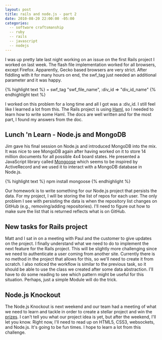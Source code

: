```yaml
---
layout: post
title: rails and node.js - part 2
date: 2010-08-20 22:00:00 -05:00
categories:
  -- software craftsmanship
  -- ruby
  -- rails
  -- javascript
  -- nodejs
---
```


I was up pretty late last night working on an issue on the first Rails project I worked on last week.  The flash file implementation worked for all browsers, except Firefox.  Apparently, Gecko based browsers are very strict.  After fiddling with it for many hours on end, the swf_tag just needed an additional parameter and it was happy.

{% highlight text %}
= swf_tag "swf_file_name", :div_id => "div_id_name"
{% endhighlight text %}

I worked on this problem for a long time and all I got was a :div\_id.  I still feel like I learned a lot from this.  The Rails project is using [Haml](http://haml-lang.com/), so I needed to learn how to write some Haml.  The docs are well written and for the most part, I found my answers from the doc.

## Lunch 'n Learn - Node.js and MongoDB

Jim gave his final session on Node.js and introduced MongoDB into the mix.  It was nice to see MongoDB again after having worked on it to store 14 million documents for all possible 4x4 board states.  He presented a JavaScript library called [Mongoose](http://www.learnboost.com/mongoose/) which seems to be inspired by ActiveRecord and we used it to interact with a MongoDB database in Node.js.

{% highlight text %}
npm install mongoose
{% endhighlight %}

Our homework is to write something for our Node.js project that persists the data.  For my project, I will be storing the list of repos for each user.  The only problem I see with persisting the data is when the repository list changes on GitHub (e.g., removing/adding repositories).  I'll need to figure out how to make sure the list that is returned reflects what is on GitHub.

## New tasks for Rails project

Matt and I sat in on a meeting with Paul and the customer to give updates on the project.  I finally understand what we need to do to implement the next feature for the Rails project.  This will be slightly more challenging since we need to authenticate a user coming from another site.  Currently there is no method in the project that allows for this, so we'll need to create it from scratch.  I also noticed the workflow is similar to the previous task, so it should be able to use the class we created after some data abstraction.  I'll have to do some reading to see which pattern might be useful for this situation.  Perhaps, just a simple Module will do the trick.

## Node.js Knockout

The Node.js Knockout is next weekend and our team had a meeting of what we need to learn and tackle in order to create a stellar project and win the [prizes](http://nodeknockout.com/prizes).  I can't tell you what our project idea is yet, but after the weekend, I'll let you know.  Right now, I'll need to read up on HTML5, CSS3, websockets, and Node.js.  It's going to be fun times.  I hope to learn a lot from this challenge.
